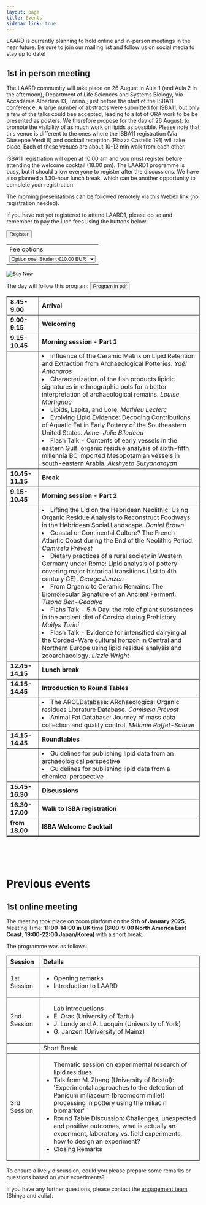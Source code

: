 ```yaml
---
layout: page
title: Events
sidebar_link: true
---
```


LAARD is currently planning to hold online and in-person meetings in the near future. Be sure to join our mailing list and follow us on social media to stay up to date!


<h2>1st in person meeting</h2>
<p>The LAARD community will take place on 26 August in Aula 1 (and Aula 2 in the afternoon), Department of Life Sciences and Systems Biology, Via Accademia Albertina 13, Torino., just before the start of the ISBA11 conference. A large number of abstracts were submitted for ISBA11, but only a few of the talks could bee accepted, leading to a lot of ORA work to be be presented as posters. We therefore propose for the day of 26 August: to promote the visibility of as much work on lipids as possible. Please note that this venue is different to the ones where the ISBA11 registration (Via Giuseppe Verdi 8) and cocktail reception (Piazza Castello 191) will take place. Each of these venues are about 10-12 min walk from each other.</p>
<p>ISBA11 registration will open at 10.00 am and you must register before attending the welcome cocktail (18.00 pm). The LAARD1 programme is busy, but it should allow everyone to register after the discussions. We have also planned a 1.30-hour lunch break, which can be another opportunity to complete your registration.</p>
<p>The morning presentations can be followed remotely via this Webex link (no registration needed).</p>
<p>If you have not yet registered to attend LAARD1, please do so and remember to pay the luch fees using the buttons below:</p>
<p></p>
<html><button
  class="button-join"
  role="button"
  onclick="window.open('https://docs.google.com/forms/d/e/1FAIpQLScWNJ3gWxmW4QuWTxrOVzPeh3l4BhiKcZmAEnQheb4MDFBF9g/viewform?usp=dialog')"
  type="button"
>
  Register
</button></html>
<p></p>
<form action="https://www.paypal.com/cgi-bin/webscr" method="post" target="_top">
  <input type="hidden" name="cmd" value="_s-xclick" />
  <input type="hidden" name="hosted_button_id" value="RDF8XWU8HMSXL" />
  <table>
    <tr>
      <td>
        <input type="hidden" name="on0" value="Fee options"/>
        Fee options
      </td>
    </tr>
    <tr>
      <td>
        <select name="os0">
          <option value="Option one: Student">
            Option one: Student €10.00 EUR
          </option>
          <option value="Option two: Standard">
            Option two: Standard €15.00 EUR
          </option>
        </select>
      </td>
    </tr>
  </table>
  <input type="hidden" name="currency_code" value="EUR" />
  <input type="image" src="https://www.paypalobjects.com/en_US/i/btn/btn_buynowCC_LG.gif" border="0" name="submit" title="PayPal - The safer, easier way to pay online!" alt="Buy Now" />
</form>
<p></p>
The day will follow this program:
<html><button
  class="button-join"
  role="button"
  onclick="window.open('/assets/media/LAARD1_Full_Programme.pdf','_blank')"
  type="button"
>
  Program in pdf
</button></html>
<table border="1" style="border-collapse: collapse; width: 100%;">
  <tbody>
    <tr>
      <td><strong>8.45-9.00</strong></td>
      <td><strong>Arrival</strong></td>
    </tr>
    <tr>
      <td><strong>9.00-9.15</strong></td>
      <td><strong>Welcoming</strong></td>
    </tr>
    <tr>
      <td><strong>9.15-10.45</strong></td>
      <td><strong>Morning session - Part 1</strong></td>
    </tr>
    <tr>
      <td><strong></strong></td>
      <td>
<li>Influence of the Ceramic Matrix on Lipid Retention and Extraction from Archaeological Potteries. <i>Yaël Antonaros </i> </li>
<li>Characterization of the fish products lipidic signatures in ethnographic pots for a better interpretation of archaeological remains. <i>Louise Martignac</i> </li>
<li>Lipids, Lapita, and Lore. <i>Mathieu Leclerc</i> </li>
<li>Evolving Lipid Evidence: Decoding Contributions of Aquatic Fat in Early Pottery of the Southeastern United States. <i>Anne-Julie Bilodeau</i> </li>
<li>Flash Talk - Contents of early vessels in the eastern Gulf: organic residue analysis of sixth-fifth millennia BC imported Mesopotamian vessels in south-eastern Arabia. <i>Akshyeta Suryanarayan</i> </li>
        </td>
      </tr>
      <tr>
      <td><strong>10.45-11.15</strong></td>
      <td><strong>Break</strong></td>
    </tr>
    <tr>
      <td><strong>9.15-10.45</strong></td>
      <td><strong>Morning session - Part 2</strong></td>
    </tr>
   <tr>
      <td><strong></strong></td>
      <td>
      <li>  Lifting the Lid on the Hebridean Neolithic: Using Organic Residue Analysis to Reconstruct Foodways in the Hebridean Social Landscape. <i>Daniel Brown</i> </li>
       <li> Coastal or Continental Culture? The French Atlantic Coast during the End of the Neolithic Period. <i>Camisela Prévost</i> </li>
       <li> Dietary practices of a rural society in Western Germany under Rome: Lipid analysis of pottery covering major historical transitions (1st to 4th century CE). <i>George Janzen</i> </li>
      <li>  From Organic to Ceramic Remains: The Biomolecular Signature of an Ancient Ferment. <i>Tizona Ben-Gedalya </i></li>
      <li>  Flahs Talk - 5 A Day: the role of plant substances in the ancient diet of Corsica during Prehistory. <i>Maïlys Turini</i> </li>
      <li>  Flash Talk - Evidence for intensified dairying at the Corded-Ware cultural horizon in Central and Northern Europe using lipid residue analysis and zooarchaeology. <i>Lizzie Wright</i> </li>
      </td>
     </tr>
     <tr>
      <td><strong>12.45-14.15</strong></td>
      <td><strong>Lunch break</strong></td>
    </tr>
    <tr>
      <td><strong>14.15-14.45</strong></td>
      <td><strong>Introduction to Round Tables</strong></td>
    </tr>
     <tr>
      <td><strong></strong></td>
      <td>
<li> The AROLDatabase: ARchaeological Organic residues Literature Database. <i>Camisela Prévost </i></li>
<li> Animal Fat Database: Journey of mass data collection and quality control. <i>Mélanie Roffet-Salque </i></li>       
      </td>
    </tr>
      <tr>
      <td><strong>14.15-14.45</strong></td>
      <td><strong>Roundtables</strong></td>
    </tr>
     <tr>
      <td><strong></strong></td>
      <td>
        <li> Guidelines for publishing lipid data from an archaeological perspective</li> 
     <li> Guidelines for publishing lipid data from a chemical perspective</li> 
      </td>
    </tr>
      <tr>
      <td><strong>15.45-16.30</strong></td>
      <td><strong>Discussions</strong></td>
    </tr>
          <tr>
      <td><strong>16.30-17.00</strong></td>
      <td><strong>Walk to ISBA registration</strong></td>
    </tr>
          <tr>
      <td><strong>from 18.00</strong></td>
      <td><strong>ISBA Welcome Cocktail</strong></td>
    </tr>
  </tbody>
</table>


<br/>
<br/>
<br/>

<h1>Previous events</h1>

<h2>1st online meeting</h2>
The meeting took place on zoom platform on the <b>9th of January 2025</b>, Meeting Time: <b>11:00-14:00 in UK time (6:00-9:00 North America East Coast, 19:00-22:00 Japan/Korea)</b> with a short break.

The programme was as follows:
<table border="1" style="border-collapse: collapse; width: 100%;">
  <thead>
    <tr>
      <th style="text-align: left;">Session</th>
      <th style="text-align: left;">Details</th>
    </tr>
  </thead>
  <tbody>
    <tr>
      <td>1st Session</td>
      <td>
        <ul>
          <li>Opening remarks</li>
          <li>Introduction to LAARD</li>
        </ul>
      </td>
    </tr>
    <tr>
      <td>2nd Session</td>
      <td>
        <ul> Lab introductions
          <li>E. Oras (University of Tartu)</li>
          <li>J. Lundy and A. Lucquin (University of York)</li>
          <li>G. Janzen (University of Mainz)</li>
        </ul>
      </td>
    </tr>
    <tr>
      <td></td>
      <td>Short Break</td>
    </tr>
    <tr>
      <td>3rd Session</td>
      <td>
        <ul>Thematic session on experimental research of lipid residues
          <li>Talk from M. Zhang (University of Bristol): 'Experimental approaches to the detection of Panicum miliaceum (broomcorn millet) processing in pottery using the miliacin biomarker'</li>
          <li>Round Table Discussion: Challenges, unexpected and positive outcomes, what is actually an experiment, laboratory vs. field experiments, how to design an experiment?</li>
          <li>Closing Remarks</li>
        </ul>
      </td>
    </tr>
  </tbody>
</table>

To ensure a lively discussion, could you please prepare some remarks or questions based on your experiments?

If you have any further questions, please contact the <a href="https://laardcommunity.github.io/Steering-Committee/#engagement">engagement team</a> (Shinya and Julia).


